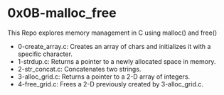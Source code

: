 <h1>0x0B-malloc_free</h1>
<p>This Repo explores memory management in C using malloc() and free()</p>
<ul>
	<li>0-create_array.c: Creates an array of chars and initializes it with a specific character.</li>
	<li>1-strdup.c: Returns a pointer to a newly allocated space in memory.</li>
	<li>2-str_concat.c: Concatenates two strings.</li>
	<li>3-alloc_grid.c: Returns a pointer to a 2-D array of integers.</li>
	<li>4-free_grid.c: Frees a 2-D previously created by 3-alloc_grid.c.</li>
</ul>
